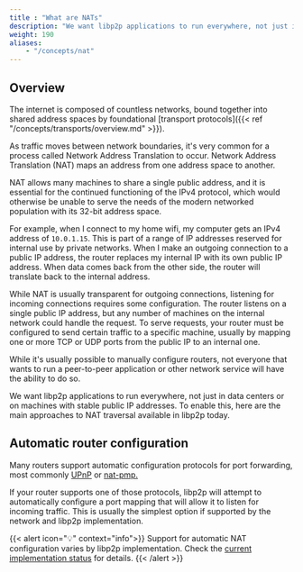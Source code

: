 ```yaml
---
title : "What are NATs"
description: "We want libp2p applications to run everywhere, not just in data centers or on machines with stable public IP addresses. Learn about the main approaches to NAT traversal available in libp2p."
weight: 190
aliases:
    - "/concepts/nat"
---
```


## Overview

The internet is composed of countless networks, bound together into shared address spaces by foundational [transport protocols]({{< ref "/concepts/transports/overview.md" >}}).

As traffic moves between network boundaries, it's very common for a process called Network Address Translation to occur. Network Address Translation (NAT) maps an address from one address space to another.

NAT allows many machines to share a single public address, and it is essential for the continued functioning of the IPv4 protocol, which would otherwise be unable to serve the needs of the modern networked population with its 32-bit address space.

For example, when I connect to my home wifi, my computer gets an IPv4 address of `10.0.1.15`. This is part of a range of IP addresses reserved for internal use by private networks. When I make an outgoing connection to a public IP address, the router replaces my internal IP with its own public IP address. When data comes back from the other side, the router will translate back to the internal address.

While NAT is usually transparent for outgoing connections, listening for incoming connections requires some configuration. The router listens on a single public IP address, but any number of machines on the internal network could handle the request. To serve requests, your router must be configured to send certain traffic to a specific machine, usually by mapping one or more TCP or UDP ports from the public IP to an internal one.

While it's usually possible to manually configure routers, not everyone that wants to run a peer-to-peer application or other network service will have the ability to do so.

We want libp2p applications to run everywhere, not just in data centers or on machines with stable public IP addresses. To enable this, here are the main approaches to NAT traversal available in libp2p today.

## Automatic router configuration

Many routers support automatic configuration protocols for port forwarding, most commonly [UPnP][wiki_upnp] or [nat-pmp.][wiki_nat-pmp]

If your router supports one of those protocols, libp2p will attempt to automatically configure a port mapping that will
allow it to listen for incoming traffic. This is usually the simplest option if supported by the network and libp2p implementation.

{{< alert icon="💡" context="info">}}
Support for automatic NAT configuration varies by libp2p implementation.
Check the [current implementation status](https://libp2p.io/implementations/#nat-traversal) for details.
{{< /alert >}}

[wiki_upnp]: https://en.wikipedia.org/wiki/Universal_Plug_and_Play
[wiki_nat-pmp]: https://en.wikipedia.org/wiki/NAT_Port_Mapping_Protocol
[wiki_stun]: https://en.wikipedia.org/wiki/STUN
[rfc_stun]: https://tools.ietf.org/html/rfc3489
[lwn_reuseport]: https://lwn.net/Articles/542629/
